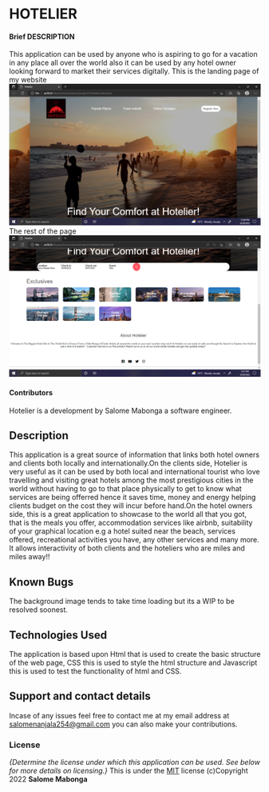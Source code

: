 # HOTELIER

#### Brief DESCRIPTION
This application can be used by anyone who is aspiring to go for a vacation in any place all over the world also it can be used by any hotel owner looking forward to market their services digitally.
This is the landing page of my website
![Backgound.img](images/Screenshot%20(34).png)
The rest of the page 
![Backgound1.img](images/Screenshot%20(35).png)
#### Contributors
Hotelier is a development by Salome Mabonga a software engineer.
## Description
This application is a great source of information that links both hotel owners and clients both locally and internationally.On the clients side, Hotelier is very useful as it can be used by both local and international tourist who love travelling and visiting great hotels among the most prestigious cities in the world without having to go to that place physically to get to know what services are being offerred hence it saves time, money and energy helping clients budget on the cost they will incur before hand.On the hotel owners side, this is a great application to showcase to the world all that you got, that is the meals you offer, accommodation services like airbnb, suitability of your graphical location e.g a hotel suited near the beach, services offered, recreational activities you have, any other services and many more. It allows interactivity of both clients and the hoteliers who are miles and miles away!!

## Known Bugs
The background image tends to take time loading but its a WIP to be resolved soonest.
## Technologies Used
The application is based upon Html that is used to create the basic structure of the web page, CSS this is used to style the html structure and Javascript this is used to test the functionality of html and CSS.
## Support and contact details
Incase of any issues feel free to contact me at my email address at [salomenanjala254@gmail.com]() you can also make your contributions.
### License
*{Determine the license under which this application can be used.  See below for more details on licensing.}*
This is under the [MIT](LICENSE) license
 (c)Copyright 2022 **Salome Mabonga**